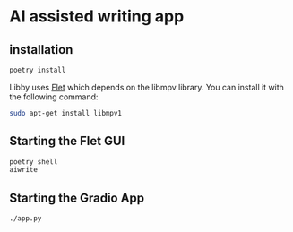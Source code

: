 # AI assisted writing app

## installation
```bash
poetry install
```
Libby uses [Flet](https://flet.dev) which depends on the libmpv library. You can install it with the following command:
```bash
sudo apt-get install libmpv1
```

## Starting the Flet GUI 
```bash
poetry shell
aiwrite
```

## Starting the Gradio App
```bash
./app.py
```
